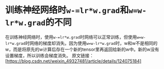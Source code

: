 # 训练神经网络时`w-=lr*w.grad`和`w=w-lr*w.grad`的不同

在训练神经网络时，使用`w-=lr*w.grad`时网络可以正常训练，但使用`w=w-lr*w.grad`时网络的梯度却消失。因为使用`w=w-lr*w.grad`时，w和w不是相同的w，而是将原先的w计算后存在一个新的tensor里再返回给新的w中。新的w没有设置梯度，所以训练会梯度消失。
原文链接：[https://blog.csdn.net/weixin_49327481/article/details/124075184]